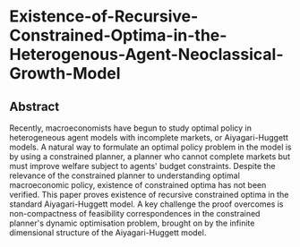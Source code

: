 # Existence-of-Recursive-Constrained-Optima-in-the-Heterogenous-Agent-Neoclassical-Growth-Model


Abstract
----------


Recently, macroeconomists have begun to study optimal policy in heterogeneous agent models with incomplete markets, or Aiyagari-Huggett models. A natural way to formulate an optimal policy problem in the model is by using a constrained planner, a planner who cannot complete markets but must improve welfare subject to agents' budget constraints. Despite the relevance of the constrained planner to understanding optimal macroeconomic policy, existence of constrained optima has not been verified. This paper proves existence of recursive constrained optima in the standard Aiyagari-Huggett model. A key challenge the proof overcomes is non-compactness of feasibility correspondences in the constrained planner's dynamic optimisation problem, brought on by the infinite dimensional structure of the Aiyagari-Huggett model.
